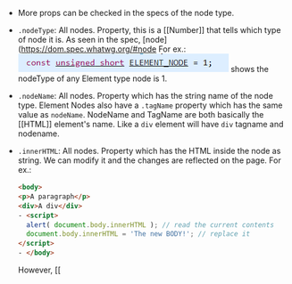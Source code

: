 - More props can be checked in the specs of the node type.
- ``.nodeType``: All nodes. Property, this is a [[Number]] that tells which type of node it is. As seen in the spec, [node](https://dom.spec.whatwg.org/#node
  For ex.:
  ![image.png](../assets/image_1687328592197_0.png)
  shows the nodeType of any  Element type node is 1.
- ``.nodeName``: All nodes. Property which has the string name of the node type. Element Nodes also have a ``.tagName`` property which has the same value as ``nodeName``. NodeName and TagName are both basically the [[HTML]] element's name. Like a ``div`` element will have ``div`` tagname and nodename.
- ``.innerHTML``: All nodes. Property which has the HTML inside the node as string. We can modify it and the changes are reflected on the page.
  For ex.:
  ```html
  <body>
  <p>A paragraph</p>
  <div>A div</div>
  - <script>
    alert( document.body.innerHTML ); // read the current contents
    document.body.innerHTML = 'The new BODY!'; // replace it
  </script>
  - </body>
  ```
  However, [[<script>]]s inserted inside the ``.innerHTML`` aren't executed automatically.
  Furthermore, any change to the ``.innerHTML`` of a node causes the whole node to be re-rendered. Meaning even if we concatenate a single character to the innerHTML of a node then the whole node will be rendered again, this causes hovered items to lose focus, inputted text to be wiped as well and etc. as the state is reset. If the node had a lot of resources then they will all be re-rendered so it is an expensive operation.
- ``.outerHTML``: All nodes. Property which has the innerHTMl + the node's element itself.
  However, there's a slight difference between innerHTML and outerHTML.
  If we modify an innerHTML with new content, it replaces the innerHTML and the reference to the node remains the same so we can work with it. However, when we modify the outerHTML then the node's element is removed and the new modified element inserted whilst the reference keeps pointing to the old and now removed from DOM node.
  For ex.:
  ```js
  let x= document.querySelector(...);
  alert(x.outerHTML); //prints <div>...</div>
  x.outerHTML = "<p> yo</p>";
  alert(x.outerHTML); //still prints <div>...</div>
  ```
  Here, the new element is inserted and replaces the current node in the DOM but the variable still references the old one. We need to explicitly get the new reference after modifying the outerHTML.
- ``.data`` and ``.nodeValue``: Text Nodes. Properties which hold their data.
  For ex.:
  ```html
  <body>
    Hello
    <!-- Comment -->
    <script>
      let text = document.body.firstChild;
      alert(text.data); // prints Hello
  
      let comment = text.nextSibling;
      alert(comment.data); // prints Comment
    </script>
  </body>
  ```
- ``.textContent``: All nodes . Property that just has the text contents in it concatenated into a single string without any tags.
  For ex.:
  ```html
  <div id="news">
  <h1>Headline!</h1>
  <p>Martians attack people!</p>
  </div>
  - <script>
  
  alert(news.textContent); // prints Headline! Martians attack people!
  </script>
  ```
  We can read/write directly using this and this doesn't cause the whole node to be re-rendered, however if there is any tag in the textContent written to the node, then it is treated literally and is not parsed.
- ``.hidden``: All nodes. Hides the node if it is set to true.
- ``.id``, ``.className`` and ``.classList``: All nodes. Provides the node's id and class name (named so because `class` used to be a reserved keyword by JS). The ``.classList`` returns an [[Iterable]] which returns an iterable on the class names of an element and provides methods to add/remove classes as well.
  4 important methods are 
  ``<node>.classList.toggle("<classname>")`` : adds the class if not present, otherwise removes it
  ``<node>.classList.contains("<classname>")``
  ``<node>.classList.add("<classname>")``
  ``<node>.classList.remove("<classname>")``
  For ex.:
  ```html
  <body id="aydi" class="ha yo"> </body>
  <script>
  alert(document.body.className); //prints ha yo
  - document.body.className = "yo ha";
  for (let elem of document.body.classList); //passes ha then yo
  {}
  - document.body.classList.contains("yo"); //returns true
  document.body.classList.toggle("yo"); // removes it
  - <script>
  ```
  Writing to ``.className`` overwrites the whole ``class`` attribute.
- ``.style``: All nodes. Provides an [[Object]] with the style properties of the node. This Object has all valid [[CSS]] attributes for the node set in it, so we can provide values to them directly.
  For ex.:
  ```js
  document.body.style.width= 20px;
  alert(document.body.style.width); //prints 20px//
  CSS Attributes that have '-' in their property name have the -'s removed and next letter capitalized.
  document.body.style.MozBorderRadius = 2px; //as the attribute is -moz-border-radius
  //The Style Object requires the whole direction with propertes like margin
  document.body.style.marginTop = 2px; //ok
  ```
  
  
  * Instead of calling ``delete <style Object property>`` we should assign the property an empty [[String]] or a default value.
  Or alternatively, to remove a specific CSS property we can also use ``<node>.style.removeProperty("<prop name>")``.
  
  * We can also get/set the whole style at once using ``.style.cssText`` property. This overwrites existing style. 
  These only return the inline CSS syles and not the final style after all the CSS selectors have applied their styles. To get those we use ``getComputedStyle("<node>", "<optional pseudo class>")`` which returns the Style Object as well, with the computed and then resolved properties (computed means raw value and resolved means finally adjusted to the environment, like relative sizes adjusted to raw, it returns the resolved values). Pseudo class can be any except ":visited" as it is forbidden due to security of [[Brower]] to see its state.
  
  * Units need to provided explictly.
- Custom DOM Class Properties
  This is possible too, 
  For ex.:
  ```js
  Element.prototype.yo= function () {
  };
  document.body.nah= function() {
  };
  
  console.log(document.body.nah()); //works
  console.log(document.body.yo()); //also works as document is a child to Element ([[Prototype Object]]).
  ```
  * For any attribute on an [[HTML]] element, if it is standard for the type of element then the DOM automatically keeps track of it. But custom properties must be manually fetched and updated.
  To do so we use
  ``<node>.hasAttribute(name)`` – checks for existence.
  ``<node>.getAttribute(name)`` – gets the value.
   ``<node>.setAttribute(name, value)`` – sets the value.
  ``<node>.removeAttribute(name)`` – removes the attribute.
  ``<node>.attributes``- Returns a collection with all the attributes, [[Iterable]] 
  For ex.:
  ```html
  <div id="a" yoo="bro">
  </div>
  <script>
  
  let node= document.getElementById("a");
  console.log(node.id); //ok prints a
  console.log(node.yoo); //undefined
  
  alert(node.getAttribute("a")); //prints bro
  </script>
  ```
  
  * Attribute names are case-insensitive.
  
  * The ``.outerHTML`` has all the attributes, even custom ones.
  
  * Attribute values are almost always strings. But some attributes such as ``.checked`` on the ``input`` element are boolean or some other tpe.
  
  * Almost all attribute changes made to the HTML sync with the DOM, the exception are attributes like ``.value`` on text input nodes.
  For ex.:
  ```html
  <script>
    let input = document.querySelector('input');
  
    // attribute => property
    input.setAttribute('value', 'text');
    alert(input.value); // text
  
    // NOT property => attribute
    input.value = 'newValue';
    alert(input.getAttribute('value')); // text (not updated!)
  </script>
  ```
  
  * The dataset property
  By the HTML standard, the prefix ``data-`` is left for custom attribute names. And these are all also available in the ``dataset`` property of the DOM.
  For ex.:
  ```html
  <div id="a" data-yoo="bro">
  </div>
  <script>
  
  let node= document.getElementById("a");
  console.log(node.dataset.yoo); //ok prints "bro"
  </script>
  ```
  These [[HTML]] attributes can be used in CSS as well and are automatically synced too.
- Geometry Properties
  There are various properties available to [[DOM]]``<nodes>`` that define their ``outer geometry``.
  
  ![image.png](../assets/image_1687623412218_0.png)
  
  The ``<node>.offsetParent`` returns the ``node`` closest to the element which has either [[CSS Property]] ``position`` set (with a value except static), or a ``table`` [[HTML Element]] or the ``body`` HTML element. 
  
  Then the properties in the image define their respective sizes.
  For ex.:
  ```html
  <main style="position: relative" id="main">
    <article>
      <div id="example" style="position: absolute; left: 180px; top: 180px">...</div>
    </article>
  </main>
  <script>
    alert(example.offsetParent.id); // main
    alert(example.offsetLeft); // 180 (note: a number, not a string "180px")
    alert(example.offsetTop); // 180
  </script>
  ```
  The ``.offsetParent`` is null when the element has ``display: none`` or isn't in the DOM, or is ``html`` or ``body`` element or has ``position: fixed`` [[CSS]].
  
  It is recommended to use these properties over ``getComputedStyle(...)`` method as it's behavior is dependent on the browser where it may automatically include sizes like scrollbar width or not, but these are explicit and always computed.
  
  
  * The ``document.documentElement.clientWidth`` and ``document.documentElement.clientHeight`` which is on the ``html`` element of the [[HTML]] Document effectively return the actual window size (minus the scrollbar width/height). The ``window.innerHeight`` and ``window.innerWidth`` on [[window]] do the same, however they don't take the scrollbar into account.
  
  * Given all inconsistences across browsers and versions, it is recommended to use this logic for getting the right window height/width.
  ```js
  let windowHeight = Math.max(
    document.body.scrollHeight, document.documentElement.scrollHeight,
    document.body.offsetHeight, document.documentElement.offsetHeight,
    document.body.clientHeight, document.documentElement.clientHeight
  );
  ```
- We can get the current scroll position in the page by using the [[window]] Object's 
   ``window.pageYOffset``/``window.scrollY`` and ``window.pageXOffset``/``window.scrollX``. These are read-only properties. The alternate properties are their aliases.
-